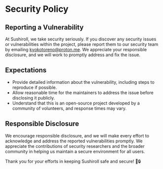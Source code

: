 # Security Policy

## Reporting a Vulnerability

At Sushiroll, we take security seriously. If you discover any security issues or vulnerabilities within the project, please report them to our security team by emailing [kyokotoreno@proton.me](mailto:kyokotoreno@proton.me). We appreciate your responsible disclosure, and we will work to promptly address and fix the issue.

## Expectations

- Provide detailed information about the vulnerability, including steps to reproduce if possible.
- Allow reasonable time for the maintainers to address the issue before disclosing it publicly.
- Understand that this is an open-source project developed by a community of volunteers, and response times may vary.

## Responsible Disclosure

We encourage responsible disclosure, and we will make every effort to acknowledge and address the reported vulnerabilities promptly. We appreciate the contributions of security researchers and the broader community in helping us maintain a secure environment for all users.

Thank you for your efforts in keeping Sushiroll safe and secure! 🍣🔒
